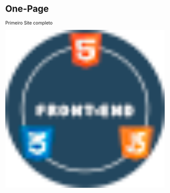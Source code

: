 # One-Page
Primeiro Site completo


 <img align="center" alt="Rafa-HTML" height="500" width="4000" src="https://github.com/Luizynhoo/One-Page/blob/main/img/favicon.png">
